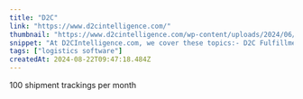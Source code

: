 ```yaml
---
title: "D2C"
link: "https://www.d2cintelligence.com/"
thumbnail: "https://www.d2cintelligence.com/wp-content/uploads/2024/06/cropped-d2c-favicon-180x180.png"
snippet: "At D2CIntelligence.com, we cover these topics:- D2C Fulfillment, Customer Experience, Ecommerce Shipping, Shipping Software, Delivery and Tracking, B2B and Retail Logistics, Multi-carrier Integration, API Integrations (EDD, Storefront, WMS, OMS), Last-Mile Delivery, Hyperlocal Delivery, Ecommerce Returns & Exchanges, Omnichannel, Shipping and Logistics, Logistics Automation, COD Management, Comparison of Carriers, Comparison of eCommerce Software, EDD, NDR, RTO, and more."
tags: ["logistics software"]
createdAt: 2024-08-22T09:47:18.484Z
---
```

100 shipment trackings per month
